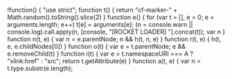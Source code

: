 !function() {
    "use strict";
    function t() {
        return "cf-marker-" + Math.random().toString().slice(2)
    }
    function e() {
        for (var t = [], e = 0; e < arguments.length; e++)
            t[e] = arguments[e];
        (n = console.warn || console.log).call.apply(n, [console, "[ROCKET LOADER] "].concat(t));
        var n
    }
    function n(t, e) {
        var n = e.parentNode;
        n && h(t, n, e)
    }
    function r(t, e) {
        h(t, e, e.childNodes[0])
    }
    function o(t) {
        var e = t.parentNode;
        e && e.removeChild(t)
    }
    function i(t) {
        var e = t.namespaceURI === A ? "xlink:href" : "src";
        return t.getAttribute(e)
    }
    function a(t, e) {
        var n = t.type.substr(e.length);
